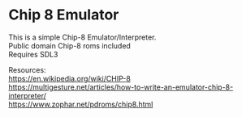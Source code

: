 # Chip 8 Emulator

This is a simple Chip-8 Emulator/Interpreter.<br/>
Public domain Chip-8 roms included<br/>
Requires SDL3

Resources:<br/>
https://en.wikipedia.org/wiki/CHIP-8 <br/>
https://multigesture.net/articles/how-to-write-an-emulator-chip-8-interpreter/ <br/>
https://www.zophar.net/pdroms/chip8.html
